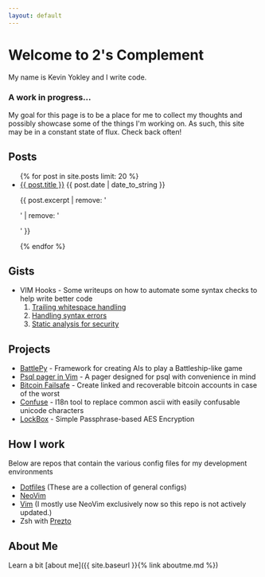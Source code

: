 ```yaml
---
layout: default
---
```


# Welcome to 2's Complement

My name is Kevin Yokley and I write code.

### A work in progress...
My goal for this page is to be a place for me to collect my thoughts and possibly showcase some of the things I'm working on. As such, this site may be in a constant state of flux. Check back often!

## Posts

<ul>
	{% for post in site.posts limit: 20 %}
		<li>
			  <a href="{{ post.url }}">{{ post.title }}</a>
			  {{ post.date | date_to_string }}
			  <p>{{ post.excerpt | remove: '<p>' | remove: '</p>' }}</p>
		</li>
	{% endfor %}
</ul>

## Gists
- VIM Hooks - Some writeups on how to automate some syntax checks to help write better code
	1. [Trailing whitespace handling](https://gist.github.com/kyokley/944de46ab0b35ef4df14)
	2. [Handling syntax errors](https://gist.github.com/kyokley/0d7bb03eede831bea3fa)
	3. [Static analysis for security](https://gist.github.com/kyokley/3e868a6575d28cb4020694876d8f16b7)

## Projects
- [BattlePy](https://github.com/kyokley/BattlePyAI) - Framework for creating AIs to play a Battleship-like game
- [Psql pager in Vim](https://github.com/kyokley/vim-psql-pager) - A pager designed for psql with convenience in mind
- [Bitcoin Failsafe](https://github.com/kyokley/bitcoin_failsafe) - Create linked and recoverable bitcoin accounts in case of the worst
- [Confuse](https://github.com/kyokley/confuse) - I18n tool to replace common ascii with easily confusable unicode characters
- [LockBox](https://github.com/kyokley/lockbox) - Simple Passphrase-based AES Encryption

## How I work
Below are repos that contain the various config files for my development environments
- [Dotfiles](https://github.com/kyokley/dotfiles) (These are a collection of general configs)
- [NeoVim](https://github.com/kyokley/nvimRepo)
- [Vim](https://github.com/kyokley/vimRepo) (I mostly use NeoVim exclusively now so this repo is not actively updated.)
- Zsh with [Prezto](https://github.com/kyokley/prezto)

## About Me
Learn a bit [about me]({{ site.baseurl }}{% link aboutme.md %})
